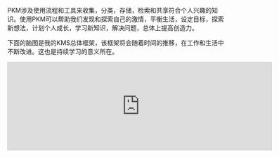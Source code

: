 PKM涉及使用流程和工具来收集，分类，存储，检索和共享符合个人兴趣的知识。使用PKM可以帮助我们发现和探索自己的激情，平衡生活，设定目标，探索新想法，计划个人成长，学习新知识，解决问题，总体上提高创造力。

下面的脑图是我的KMS总体框架，该框架将会随着时间的推移，在工作和生活中不断改进。这也是持续学习的意义所在。

<iframe src="https://my.mindnode.com/Pgzxiz8jCyy8TynfCSDqzyDXMvxRsAsixEqTanoT/em#92,-79,-7" frameborder="0" marginheight="0" marginwidth="0" style="border: 1px solid rgb(204, 204, 204); width: 600px; height: 200px;" onmousewheel=""></iframe>

